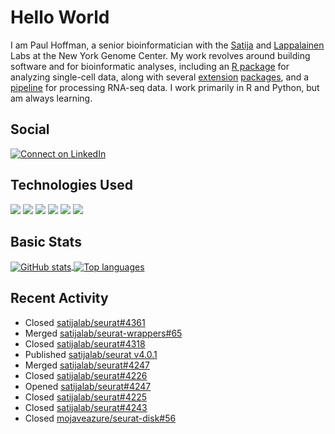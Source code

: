 
<!-- README.md is generated from README.Rmd. Please edit that file -->

# Hello World

I am Paul Hoffman, a senior bioinformatician with the
[Satija](https://satijalab.org) and [Lappalainen](https://tllab.org)
Labs at the New York Genome Center. My work revolves around building
software and for bioinformatic analyses, including an [R
package](https://github.com/satijalab/seurat) for analyzing single-cell
data, along with several
[extension](https://github.com/satijalab/seurat-data)
[packages](https://github.com/mojaveazure/seurat-disk), and a
[pipeline](https://github.com/LappalainenLab/RNApipeline) for processing
RNA-seq data. I work primarily in R and Python, but am always learning.

## Social

<!-- badges: start -->

[![Connect on
LinkedIn](https://img.shields.io/badge/--linkedin?label=LinkedIn&logo=LinkedIn&style=social)](https://www.linkedin.com/in/pauljhoffman)

<!-- badges: end -->

## Technologies Used

<!-- badges: start -->

![](https://img.shields.io/badge/r-%23276DC3.svg?&logo=r&logoColor=white)
![](https://img.shields.io/badge/python%20-%2314354C.svg?&logo=python&logoColor=white)
![](https://img.shields.io/badge/markdown-%23000000.svg?&logo=markdown&logoColor=white)
![](https://img.shields.io/badge/git%20-%23F05033.svg?&logo=git&logoColor=white)
![](https://img.shields.io/badge/github%20-%23121011.svg?&logo=github&logoColor=white)
![](https://img.shields.io/badge/docker%20-%230db7ed.svg?&logo=docker&logoColor=white)
<!-- ![](https://img.shields.io/badge/Google%20Cloud%20-%234285F4.svg?&logo=google-cloud&logoColor=white) -->
<!-- badges: end -->

## Basic Stats

<a href="https://github.com/anuraghazra/github-readme-stats">
<img align="center" src="https://github-readme-stats.vercel.app/api?username=mojaveazure&count_private=true&show_icons=true" alt="GitHub stats" />
</a> <a href="https://github.com/anuraghazra/github-readme-stats">
<img align="center" src="https://github-readme-stats.vercel.app/api/top-langs?username=mojaveazure&layout=compact" alt= "Top languages" />
</a>

## Recent Activity

  - Closed
    [satijalab/seurat\#4361](https://github.com/satijalab/seurat/issues/4361)
  - Merged
    [satijalab/seurat-wrappers\#65](https://github.com/satijalab/seurat-wrappers/pull/65)
  - Closed
    [satijalab/seurat\#4318](https://github.com/satijalab/seurat/issues/4318)
  - Published [satijalab/seurat
    v4.0.1](https://github.com/satijalab/seurat/releases/tag/v4.0.1)
  - Merged
    [satijalab/seurat\#4247](https://github.com/satijalab/seurat/pull/4247)
  - Closed
    [satijalab/seurat\#4226](https://github.com/satijalab/seurat/issues/4226)
  - Opened
    [satijalab/seurat\#4247](https://github.com/satijalab/seurat/pull/4247)
  - Closed
    [satijalab/seurat\#4225](https://github.com/satijalab/seurat/issues/4225)
  - Closed
    [satijalab/seurat\#4243](https://github.com/satijalab/seurat/issues/4243)
  - Closed
    [mojaveazure/seurat-disk\#56](https://github.com/mojaveazure/seurat-disk/issues/56)

